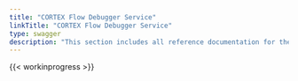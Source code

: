 ```yaml
---
title: "CORTEX Flow Debugger Service"
linkTitle: "CORTEX Flow Debugger Service"
type: swagger
description: "This section includes all reference documentation for the APIs exposed by the {{% ctx %}} Flow Debugger Service."
---
```


{{< workinprogress >}}
